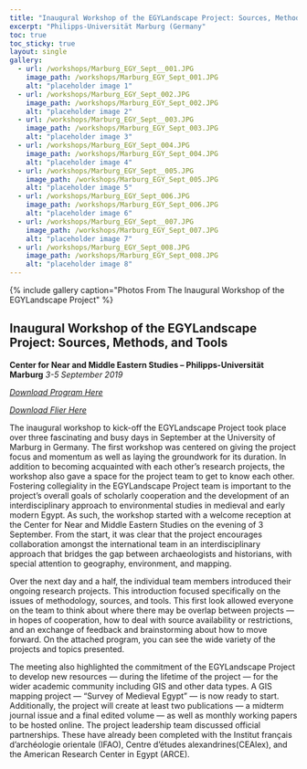 ```yaml
---
title: "Inaugural Workshop of the EGYLandscape Project: Sources, Methods, and Tools - 2019"
excerpt: "Philipps-Universität Marburg (Germany"
toc: true
toc_sticky: true
layout: single
gallery:
  - url: /workshops/Marburg_EGY_Sept__001.JPG
    image_path: /workshops/Marburg_EGY_Sept_001.JPG
    alt: "placeholder image 1"
  - url: /workshops/Marburg_EGY_Sept_002.JPG
    image_path: /workshops/Marburg_EGY_Sept_002.JPG
    alt: "placeholder image 2"
  - url: /workshops/Marburg_EGY_Sept__003.JPG
    image_path: /workshops/Marburg_EGY_Sept_003.JPG
    alt: "placeholder image 3"
  - url: /workshops/Marburg_EGY_Sept_004.JPG
    image_path: /workshops/Marburg_EGY_Sept_004.JPG
    alt: "placeholder image 4"
  - url: /workshops/Marburg_EGY_Sept__005.JPG
    image_path: /workshops/Marburg_EGY_Sept_005.JPG
    alt: "placeholder image 5"
  - url: /workshops/Marburg_EGY_Sept_006.JPG
    image_path: /workshops/Marburg_EGY_Sept_006.JPG
    alt: "placeholder image 6"
  - url: /workshops/Marburg_EGY_Sept__007.JPG
    image_path: /workshops/Marburg_EGY_Sept_007.JPG
    alt: "placeholder image 7"
  - url: /workshops/Marburg_EGY_Sept_008.JPG
    image_path: /workshops/Marburg_EGY_Sept_008.JPG
    alt: "placeholder image 8"
---
```


{% include gallery caption="Photos From The Inaugural Workshop of the EGYLandscape Project" %}

## Inaugural Workshop of the EGYLandscape Project: Sources, Methods, and Tools
**Center for Near and Middle Eastern Studies – Philipps-Universität Marburg**
*3-5 September 2019*

[*Download Program Here*](https://mhshaaban.github.io/minimal-mistakes/workshops/EGYLandscape_Marburg2019_Workshop_Program.pdf)

[*Download Flier Here*](https://mhshaaban.github.io/minimal-mistakes/workshops/EGYLandscapes_Marburg_Flier.jpg)

The inaugural workshop to kick-off the EGYLandscape Project took place over three fascinating and busy days in September at the University of Marburg in Germany. The first workshop was centered on giving the project focus and momentum as well as laying the groundwork for its duration.  In addition to becoming acquainted with each other’s research projects, the workshop also gave a space for the project team to get to know each other. Fostering collegiality in the EGYLandscape Project team is important to the project’s overall goals of scholarly cooperation and the development of an interdisciplinary approach to environmental studies in medieval and early modern Egypt. As such, the workshop started with a welcome reception at the Center for Near and Middle Eastern Studies on the evening of 3 September. From the start, it was clear that the project encourages collaboration amongst the international team in an interdisciplinary approach that bridges the gap between archaeologists and historians, with special attention to geography, environment, and mapping.

Over the next day and a half, the individual team members introduced their ongoing research projects. This introduction focused specifically on the issues of methodology, sources, and tools. This first look allowed everyone on the team to think about where there may be overlap between projects — in hopes of cooperation, how to deal with source availability or restrictions, and an exchange of feedback and brainstorming about how to move forward. On the attached program, you can see the wide variety of the projects and topics presented.
	
The meeting also highlighted the commitment of the EGYLandscape Project to develop new resources — during the lifetime of the project — for the wider academic community including GIS and other data types. A GIS mapping project — “Survey of Medieval Egypt” — is now ready to start. Additionally, the project will create at least two publications — a midterm journal issue and a final edited volume — as well as monthly working papers to be hosted online. The project leadership team discussed official partnerships. These have already been completed with the Institut français d’archéologie orientale (IFAO), Centre d’études alexandrines(CEAlex), and the American Research Center in Egypt (ARCE).
